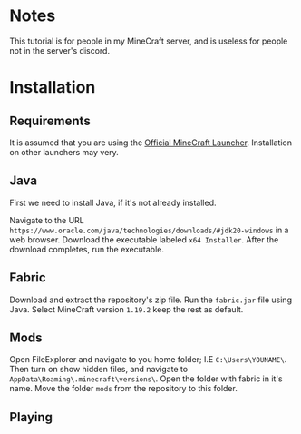 Notes
=====

This tutorial is for people in my MineCraft server, and is useless for people not in the server's discord.


Installation
============

Requirements
------------

It is assumed that you are using the [Official MineCraft Launcher](https://www.minecraft.net/en-us/download/). 
Installation on other launchers may very. 

Java
----

First we need to install Java, if it's not already installed.

Navigate to the URL `https://www.oracle.com/java/technologies/downloads/#jdk20-windows` in a web browser. 
Download the executable labeled `x64 Installer`. 
After the download completes, run the executable.

Fabric
------

Download and extract the repository's zip file. 
Run the `fabric.jar` file using Java. 
Select MineCraft version `1.19.2` keep the rest as default.

Mods
----

Open FileExplorer and navigate to you home folder; I.E `C:\Users\YOUNAME\`. 
Then turn on show hidden files, and navigate to `AppData\Roaming\.minecraft\versions\`. 
Open the folder with fabric in it's name. 
Move the folder `mods` from the repository to this folder.

Playing
-------
